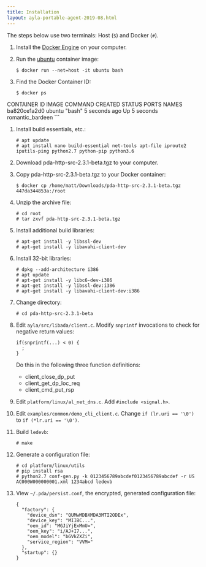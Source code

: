 ```yaml
---
title: Installation
layout: ayla-portable-agent-2019-08.html
---
```


The steps below use two terminals: Host (```$```) and Docker (```#```).

1. Install the [Docker Engine](https://docs.docker.com/get-started/) on your computer.
1. Run the [ubuntu](https://hub.docker.com/_/ubuntu) container image:

    ```
    $ docker run --net=host -it ubuntu bash
    ```

1. Find the Docker Container ID:

    ```
    $ docker ps
CONTAINER ID    IMAGE       COMMAND     CREATED           STATUS            PORTS       NAMES
ba820ce1a2d0    ubuntu      "bash"      5 seconds ago     Up 5 seconds                  romantic_bardeen
    ```

1. Install build essentials, etc.:

    ```
    # apt update
    # apt install nano build-essential net-tools apt-file iproute2 iputils-ping python2.7 python-pip python3.6
    ```

1. Download pda-http-src-2.3.1-beta.tgz to your computer.
1. Copy pda-http-src-2.3.1-beta.tgz to your Docker container:

    ```
    $ docker cp /home/matt/Downloads/pda-http-src-2.3.1-beta.tgz 447da344853a:/root
    ```

1. Unzip the archive file:

    ```
    # cd root
    # tar zxvf pda-http-src-2.3.1-beta.tgz
    ```

1. Install additional build libraries:

    ```
    # apt-get install -y libssl-dev
    # apt-get install -y libavahi-client-dev
    ```

1. Install 32-bit libraries:

    ```
    # dpkg --add-architecture i386
    # apt update
    # apt-get install -y libc6-dev-i386
    # apt-get install -y libssl-dev:i386
    # apt-get install -y libavahi-client-dev:i386
    ```

1. Change directory:

    ```
    # cd pda-http-src-2.3.1-beta
    ```

1. Edit ```ayla/src/libada/client.c```. Modify ```snprintf``` invocations to check for negative return values:

    ```
    if(snprintf(...) < 0) {
      ;
    }
    ```

    Do this in the following three function definitions:

    * client_close_dp_put
    * client_get_dp_loc_req
    * client_cmd_put_rsp

1. Edit ```platform/linux/al_net_dns.c```. Add ```#include <signal.h>```.

1. Edit ```examples/common/demo_cli_client.c```. Change ```if (lr.uri == '\0')``` to ```if (*lr.uri == '\0')```.

1. Build ```ledevb```:

    ```
    # make
    ```

1. Generate a configuration file:

    ```
    # cd platform/linux/utils
    # pip install rsa
    # python2.7 conf-gen.py -k 0123456789abcdef0123456789abcdef -r US AC000W000000001.xml 1234abcd ledevb
    ```

1. View ```~/.pda/persist.conf```, the encrypted, generated configuration file:

    ```
    {
      "factory": {
        "device_dsn": "QUMwMDBXMDA3MTI2ODEx", 
        "device_key": "MIIBC...", 
        "oem_id": "MGJiYjExMmU=", 
        "oem_key": "i/AJ+I7...", 
        "oem_model": "bGVkZXZi", 
        "service_region": "VVM="
      }, 
      "startup": {}
    }
    ```
